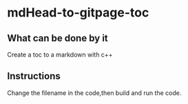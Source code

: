 # mdHead-to-gitpage-toc
## What can be done by it
Create a toc to a markdown with c++
## Instructions
Change the filename in the code,then build and run the code.
